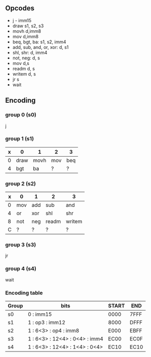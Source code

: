 Opcodes
-------
* j - imm15
* draw s1, s2, s3
* movh d,imm8
* mov d,imm8
* beq, bgt, ba: s1, s2, imm4
* add, sub, and, or, xor: d, s1
* shl, shr: d, imm4
* not, neg: d, s
* mov d,s
* readm d, s
* writem d, s
* jr s
* wait

Encoding
--------
### group 0 (s0)
j

### group 1 (s1)
 x  |  0   |  1   |  2  |  3 
--- | ---  | ---  | --- | --- 
 0  | draw | movh | mov | beq 
 4  | bgt  |  ba  |  ?  | ?

### group 2 (s2)
x   |  0  |  1  |  2  | 3 
--- | --- | --- | --- | --- 
 0  | mov | add | sub | and 
 4  | or  | xor | shl | shr 
 8  | not | neg | readm | writem
 C  |  ?  |  ?  |  ?  | ?

### group 3 (s3)
jr

### group 4 (s4)
wait

### Encoding table

Group | bits                        |   START | END 
----- | ----                        |   ---  | ----
s0 | 0 : imm15                      |   0000 | 7FFF
s1 | 1 : op3  : imm12               |   8000 | DFFF
s2 | 1 : 6\<3\> : op4   : imm8        |   E000 | EBFF
s3 | 1 : 6\<3\> : 12\<4\> : 0\<4\> : imm4 |   EC00 | EC0F
s4 | 1 : 6\<3\> : 12\<4\> : 1\<4\> : 0\<4\> |   EC10 | EC10

